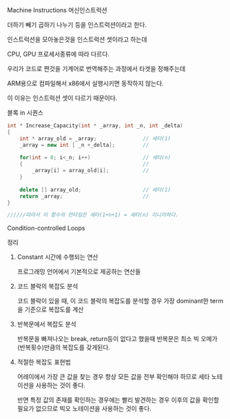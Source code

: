 Machine Instructions 머신인스트럭션

더하기 빼기 곱하기 나누기 등을 인스트럭션이라고 한다.

인스트럭션을 모아놓은것을 인스트럭션 셋이라고 하는데 

CPU, GPU 프로세서종류에 따라 다르다. 

우리가 코드로 짠것을 기계어로 번역해주는 과정에서 타겟을 정해주는데 

ARM용으로 컴파일해서 x86에서 실행시키면 동작하지 않는다. 

이 이유는 인스트럭션 셋이 다르기 때문이다.



블록 in 시퀀스

```c++
int * Increase_Capacity(int * _array, int _n, int _delta)
{
    int * array_old = _array;				// 세타(1)
    _array = new int [ _n +_delta];			//
    
    for(int = 0; i<_n; i++)					// 세타(n)
    {										//
        _array[i] = array_old[i];			//
    }
    
    delete [] array_old;					// 세타(1)
    return _array;							//
}

//////따라서 이 함수의 런타임은 세타(1+n+1) = 세타(n) 리니어하다.
```



Condition-controlled Loops



정리

1. Constant 시간에 수행되는 연산

   프로그래밍 언어에서 기본적으로 제공하는 연산들

2. 코드 블락의 복잡도 분석

   코드 블락이 있을 때, 이 코드 블락의 복잡도를 분석할 경우 가장 dominant한 term을 기준으로 복잡도를 계산

3. 반복문에서 복잡도 분석

   반복문을 빠져나오는 break, return등이 없다고 했을때 반복문은 최소 빅 오메가(반복횟수)만큼의 복잡도를 갖게된다.

4. 적절한 복잡도 표현법

   어레이에서 가장 큰 값을 찾는 경우 항상 모든 값을 전부 확인해야 하므로 세타 노테이션을 사용하는 것이 좋다.

   반면 특정 값의 존재를 확인하는 경우에는 빨리 발견하는 경우 이후의 값을 확인할 필요가 없으므로 빅오 노테이션을 사용하는 것이 좋다.

   

   